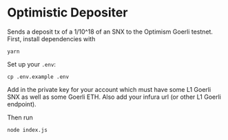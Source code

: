 # Optimistic Depositer

Sends a deposit tx of a 1/10^18 of an SNX to the Optimism Goerli testnet. First, install dependencies with 
```
yarn
```
Set up your `.env`:
```
cp .env.example .env
```
Add in the private key for your account which must have some L1 Goerli SNX as well as some Goerli ETH. Also add your infura url (or other L1 Goerli endpoint).

Then run 
```
node index.js
```

